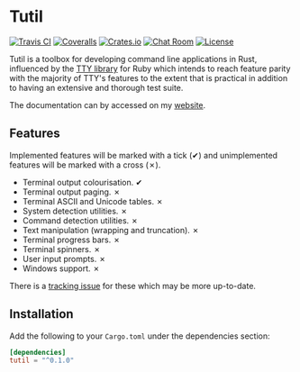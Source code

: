 # Tutil

[![Travis CI][travis-ci-badge]][travis-ci]
[![Coveralls][coveralls-badge]][coveralls]
[![Crates.io][crates-io-badge]][crates-io]
[![Chat Room][chat-room-badge]][chat-room]
[![License][license-badge]][license]

Tutil is a toolbox for developing command line applications in Rust, influenced
by the [TTY library][tty] for Ruby which intends to reach feature parity with
the majority of TTY's features to the extent that is practical in addition to
having an extensive and thorough test suite.

The documentation can by accessed on my [website](https://shrike.me/tutil).

## Features

Implemented features will be marked with a tick (✔) and unimplemented features
will be marked with a cross (✗).

- Terminal output colourisation. ✔
- Terminal output paging. ✗
- Terminal ASCII and Unicode tables. ✗
- System detection utilities. ✗
- Command detection utilities. ✗
- Text manipulation (wrapping and truncation). ✗
- Terminal progress bars. ✗
- Terminal spinners. ✗
- User input prompts. ✗
- Windows support. ✗

There is a [tracking issue][ti] for these which may be more up-to-date.

## Installation

Add the following to your `Cargo.toml` under the dependencies section:

```toml
[dependencies]
tutil = "^0.1.0"
```

<!-- Links -->
[ti]: https:://github.com/SShrike/tutil/issues/1
[tty]: http://peter-murach.github.io/tty/
<!-- Badge links and SVGs -->
[travis-ci]: https://travis-ci.org/SShrike/tutil
[travis-ci-badge]: https://img.shields.io/travis/SShrike/tutil.svg
[coveralls]: https://coveralls.io/github/SShrike/tutil
[coveralls-badge]: https://img.shields.io/coveralls/SShrike/tutil.svg
[crates-io]: https://crates.io/crates/tutil
[crates-io-badge]: https://img.shields.io/crates/v/tutil.svg
[chat-room]: https://vector.im/beta/#/room/#tutil:matrix.org
[chat-room-badge]: https://img.shields.io/badge/chat-%23tutil%3Amatrix.org-00B4B7.svg
[license]: https://www.mozilla.org/en-GB/MPL/2.0/
[license-badge]: https://img.shields.io/crates/l/tutil.svg

